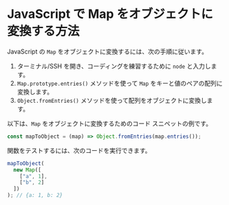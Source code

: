 # JavaScript で Map をオブジェクトに変換する方法

JavaScript の `Map` をオブジェクトに変換するには、次の手順に従います。

1. ターミナル/SSH を開き、コーディングを練習するために `node` と入力します。
2. `Map.prototype.entries()` メソッドを使って `Map` をキーと値のペアの配列に変換します。
3. `Object.fromEntries()` メソッドを使って配列をオブジェクトに変換します。

以下は、`Map` をオブジェクトに変換するためのコード スニペットの例です。

```js
const mapToObject = (map) => Object.fromEntries(map.entries());
```

関数をテストするには、次のコードを実行できます。

```js
mapToObject(
  new Map([
    ["a", 1],
    ["b", 2]
  ])
); // {a: 1, b: 2}
```

